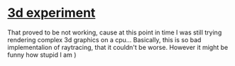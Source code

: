 # [3d experiment](https://nottgy.github.io/einstain/d3/firstExperiment/index.html)
That proved to be not working, cause at this point in time I was still trying rendering complex 3d graphics
on a cpu...
Basically, this is so bad implementalion of raytracing, that it couldn't be worse. However it might be funny
how stupid I am )
